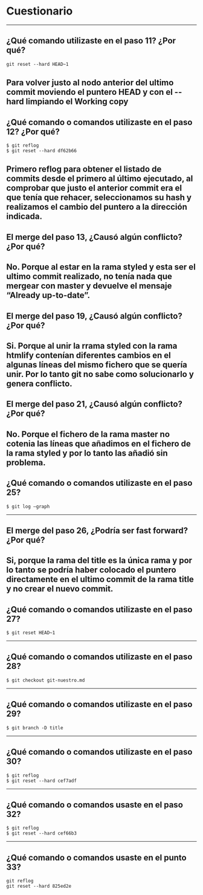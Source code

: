 # Cuestionario
-------

## ¿Qué comando utilizaste en el paso 11? ¿Por qué?

~~~~
git reset --hard HEAD~1
~~~~

Para volver justo al nodo anterior del ultimo commit moviendo el puntero HEAD y con el --hard limpiando el Working copy
-------
## ¿Qué comando o comandos utilizaste en el paso 12? ¿Por qué?

~~~~
$ git reflog
$ git reset --hard df62b66
~~~~

Primero reflog para obtener el listado de commits desde el primero al último ejecutado, al comprobar que justo el anterior commit era el que tenía que rehacer, seleccionamos su hash y realizamos el cambio del puntero a la dirección indicada.
-------
## El merge del paso 13, ¿Causó algún conflicto? ¿Por qué?

No. Porque al estar en la rama styled y esta ser el ultimo commit realizado, no tenía nada que mergear con master y devuelve el mensaje “Already up-to-date”.
-------
## El merge del paso 19, ¿Causó algún conflicto? ¿Por qué?

Si. Porque al unir la rrama styled con la rama htmlify contenían diferentes cambios en el algunas líneas del mismo fichero que se quería unir. Por lo tanto git no sabe como solucionarlo y genera conflicto.
-------
## El merge del paso 21, ¿Causó algún conflicto? ¿Por qué?

No. Porque el fichero de la rama master no cotenia las líneas que añadimos en el fichero de la rama styled y por lo tanto las añadió sin problema.
-------
## ¿Qué comando o comandos utilizaste en el paso 25?

~~~
$ git log –graph
~~~~
-------
## El merge del paso 26, ¿Podría ser fast forward? ¿Por qué?

Si, porque la rama del title es la única rama y por lo tanto se podría haber colocado el puntero directamente en el ultimo commit de la rama title y no crear el nuevo commit.
-------
## ¿Qué comando o comandos utilizaste en el paso 27?

~~~~
$ git reset HEAD~1
~~~~
-------
## ¿Qué comando o comandos utilizaste en el paso 28?

~~~~
$ git checkout git-nuestro.md
~~~~
-------
## ¿Qué comando o comandos utilizaste en el paso 29?

~~~~
$ git branch -D title
~~~~
-------
## ¿Qué comando o comandos utilizaste en el paso 30?

~~~~
$ git reflog
$ git reset --hard cef7adf
~~~~
-------
## ¿Qué comando o comandos usaste en el paso 32?

~~~~
$ git reflog
$ git reset --hard cef66b3
~~~~
-------
## ¿Qué comando o comandos usaste en el punto 33?

~~~~
git reflog
git reset --hard 825ed2e
~~~~